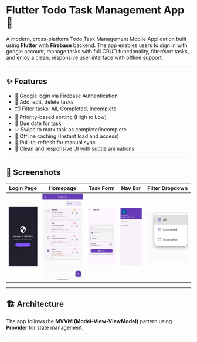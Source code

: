 # Flutter Todo Task Management App 📝

A modern, cross-platform Todo Task Management Mobile Application built using **Flutter** with **Firebase** backend. The app enables users to sign in with google account, manage tasks with full CRUD functionality, filter/sort tasks, and enjoy a clean, responsive user interface with offline support.

---

## ✨ Features

- 🔐 Google login via Firebase Authentication
- 📝 Add, edit, delete tasks
- 🗂️ Filter tasks: All, Completed, Incomplete
- 🚦 Priority-based sorting (High to Low)
- 📅 Due date for task
- ✅ Swipe to mark task as complete/incomplete
- 📶 Offline caching (Instant load and access)
- 🔄 Pull-to-refresh for manual sync
- 🎨 Clean and responsive UI with subtle animations

---


## 📱 Screenshots

| Login Page | Homepage | Task Form |  Nav Bar | Filter Dropdown |
|------------|----------|-----------|----------|-----------------|
| ![Login](lib/assets/login_page.jpg) | ![Home](lib/assets/homepage.jpg) | ![Form](lib/assets/task_form.jpg) | ![Nav](lib/assets/nav_bar.jpg) | ![Filter](lib/assets/filter_button.jpg) |

---

## 🏗️ Architecture

The app follows the **MVVM (Model-View-ViewModel)** pattern using **Provider** for state management.

---
